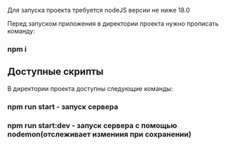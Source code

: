 Для запуска проекта требуется nodeJS версии не ниже 18.0

Перед запуском приложения в директории проекта нужно прописать команду:

### npm i

## Доступные скрипты

В директории проекта доступны следующие команды:

### npm run start - запуск сервера

### npm run start:dev - запуск сервера с помощью nodemon(отслеживает измениия при сохранении)

